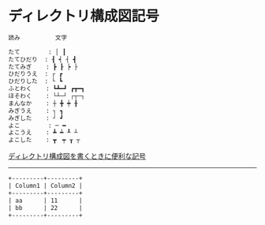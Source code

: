 # ディレクトリ構成図記号

``` txt
読み          文字

たて        : │ ┃
たてひだり  : ┨ ┥ ┤ ┫
たてみぎ    : ┣ ┠ ┝ ├
ひだりうえ  : ┌ ┏
ひだりした  : └ ┗
ふとわく    : ┗┻━┛ ┏┳━┓
ほそわく    : └┴─┘ ┌┬─┐
まんなか    : ┼ ╋ ┿ ╂
みぎうえ    : ┐ ┓
みぎした    : ┘ ┛
よこ        : ─ ━
よこうえ    : ┻ ┷ ┸ ┴
よこした    : ┳　┯ ┰ ┬
```

[ディレクトリ構成図を書くときに便利な記号](https://qiita.com/paty-fakename/items/c82ed27b4070feeceff6)

---

``` txt
+---------+---------+
| Column1 | Column2 |
+---------+---------+
| aa      | 11      |
| bb      | 22      |
+---------+---------+
```
